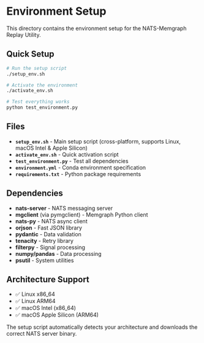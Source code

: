 # Environment Setup

This directory contains the environment setup for the NATS-Memgraph Replay Utility.

## Quick Setup

```bash
# Run the setup script
./setup_env.sh

# Activate the environment
./activate_env.sh

# Test everything works
python test_environment.py
```

## Files

- **`setup_env.sh`** - Main setup script (cross-platform, supports Linux, macOS Intel & Apple Silicon)
- **`activate_env.sh`** - Quick activation script
- **`test_environment.py`** - Test all dependencies
- **`environment.yml`** - Conda environment specification
- **`requirements.txt`** - Python package requirements

## Dependencies

- **nats-server** - NATS messaging server
- **mgclient** (via pymgclient) - Memgraph Python client
- **nats-py** - NATS async client
- **orjson** - Fast JSON library
- **pydantic** - Data validation
- **tenacity** - Retry library
- **filterpy** - Signal processing
- **numpy/pandas** - Data processing
- **psutil** - System utilities

## Architecture Support

- ✅ Linux x86_64
- ✅ Linux ARM64
- ✅ macOS Intel (x86_64)
- ✅ macOS Apple Silicon (ARM64)

The setup script automatically detects your architecture and downloads the correct NATS server binary.
